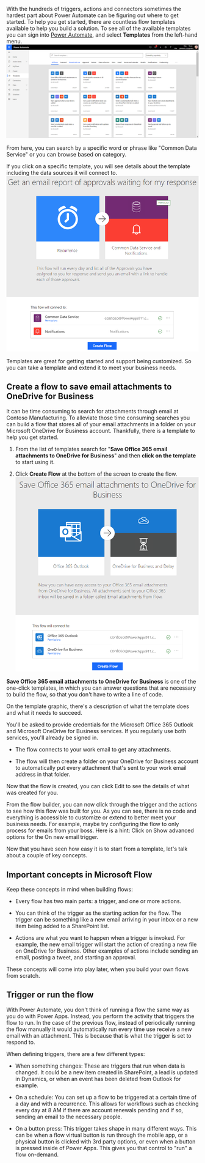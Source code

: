 With the hundreds of triggers, actions and connectors sometimes the hardest part about Power Automate can be figuring out where to get started. To help you get started, there are countless flow templates available to help you build a solution. To see all of the available templates you can sign into [Power Automate](https://ms.flow.microsoft.com/), and select **Templates** from the left-hand menu. 
    [![Power Automate template archive](../media/img1.png)](../media/img1-1.png#lightbox)

From here, you can search by a specific word or phrase like "Common Data Service" or you can browse based on category. 

If you click on a specific template, you will see details about the template including the data sources it will connect to. 
    ![template click in details](../media/img2.png)

Templates are great for getting started and support being customized. So you can take a template and extend it to meet your business needs.

## Create a flow to save email attachments to OneDrive for Business

It can be time consuming to search for attachments through email at Contoso Manufacturing. To alleviate those time consuming searches you can build a flow that stores all of your email attachments in a folder on your Microsoft OneDrive for Business account. Thankfully, there is a template to help you get started. 

1. From the list of templates search for "**Save Office 365 email attachments to OneDrive for Business**" and then **click on the template** to start using it.

2. Click **Create Flow** at the bottom of the screen to create the flow.
    ![Build flow for Office 365 emails](../media/img3.png)

**Save Office 365 email attachments to OneDrive for Business** is one of the one-click templates, in which you can answer questions that are necessary to build the flow, so that you don't have to write a line of code.

On the template graphic, there's a description of what the template does and what it needs to succeed.

You'll be asked to provide credentials for the Microsoft Office 365 Outlook and Microsoft OneDrive for Business services. If you regularly use both services, you'll already be signed in.

- The flow connects to your work email to get any attachments.

- The flow will then create a folder on your OneDrive for Business account to automatically put every attachment that's sent to your work email address in that folder.

Now that the flow is created, you can click Edit to see the details of what was created for you.

From the flow builder, you can now click through the trigger and the actions to see how this flow was built for you. As you can see, there is no code and everything is accessible to customize or extend to better meet your business needs. For example, maybe try configuring the flow to only process for emails from your boss. Here is a hint: Click on Show advanced options for the On new email trigger. 

Now that you have seen how easy it is to start from a template, let's talk about a couple of key concepts.

## Important concepts in Microsoft Flow

Keep these concepts in mind when building flows:

- Every flow has two main parts: a trigger, and one or more actions.

- You can think of the trigger as the starting action for the flow. The trigger can be something like a new email arriving in your inbox or a new item being added to a SharePoint list.

- Actions are what you want to happen when a trigger is invoked. For example, the new email trigger will start the action of creating a new file on OneDrive for Business. Other examples of actions include sending an email, posting a tweet, and starting an approval.

These concepts will come into play later, when you build your own flows from scratch.

## Trigger or run the flow

With Power Automate, you don't think of running a flow the same way as you do with Power Apps. Instead, you perform the activity that triggers the flow to run. In the case of the previous flow, instead of periodically running the flow manually it would automatically run every time use receive a new email with an attachment. This is because that is what the trigger is set to respond to. 

When defining triggers, there are a few different types:

- When something changes: These are triggers that run when data is changed. It could be a new item created in SharePoint, a lead is updated in Dynamics, or when an event has been deleted from Outlook for example.

- On a schedule: You can set up a flow to be triggered at a certain time of a day and with a recurrence. This allows for workflows such as checking every day at 8 AM if there are account renewals pending and if so, sending an email to the necessary people.

- On a button press: This trigger takes shape in many different ways. This can be when a flow virtual button is run through the mobile app, or a physical button is clicked with 3rd party options, or even when a button is pressed inside of Power Apps. This gives you that control to "run" a flow on-demand.